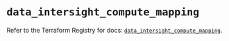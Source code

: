 # `data_intersight_compute_mapping`

Refer to the Terraform Registry for docs: [`data_intersight_compute_mapping`](https://registry.terraform.io/providers/ciscodevnet/intersight/1.0.71/docs/data-sources/compute_mapping).
